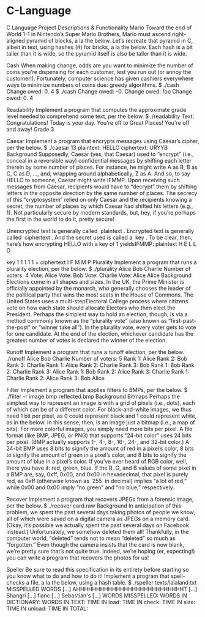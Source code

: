 # C-Language

C Language Project Descriptions & Functionality
Mario
Toward the end of World 1-1 in Nintendo’s Super Mario Brothers, Mario must ascend
right-aligned pyramid of blocks, a la the below.
Let’s recreate that pyramid in C, albeit in text, using hashes (​#​) for bricks, a la the below. Each
hash is a bit taller than it is wide, so the pyramid itself is also be taller than it is wide.

Cash
When making change, odds are you want to minimize the number of coins you’re dispensing for
each customer, lest you run out (or annoy the customer!). Fortunately, computer science has
given cashiers everywhere ways to minimize numbers of coins due: greedy algorithms.
$ ./cash
Change owed: 0.
4
$ ./cash
Change owed: -0.
Change owed: foo
Change owed: 0.
4

Readability
Implement a program that computes the approximate grade level needed to comprehend some
text, per the below.
$ ./readability
Text: Congratulations! Today is your day. You're off to Great Places!
You're off and away!
Grade 3

Caesar
Implement a program that encrypts messages using Caesar’s cipher, per the below.
$ ./caesar 13
plaintext: HELLO
ciphertext: URYYB
Background
Supposedly, Caesar (yes, that Caesar) used to “encrypt” (i.e., conceal in a reversible way)
confidential messages by shifting each letter therein by some number of places. For instance,
he might write A as B, B as C, C as D, ..., and, wrapping around alphabetically, Z as A. And so,
to say HELLO to someone, Caesar might write IFMMP. Upon receiving such messages from
Caesar, recipients would have to “decrypt” them by shifting letters in the opposite direction by
the same number of places.
The secrecy of this “cryptosystem” relied on only Caesar and the recipients knowing a secret,
the number of places by which Caesar had shifted his letters (e.g., 1). Not particularly secure by
modern standards, but, hey, if you’re perhaps the first in the world to do it, pretty secure!

Unencrypted text is generally called ​ plaintext ​. Encrypted text is generally called ​ ciphertext ​. And
the secret used is called a ​ key ​.
To be clear, then, here’s how encrypting ​HELLO​ with a key of 1 yields ​IFMMP​:
plaintext H E L L O

key 1 1 1 1 1
= ciphertext I F M M P
Plurality
Implement a program that runs a plurality election, per the below.
$ ./plurality Alice Bob Charlie
Number of voters: 4
Vote: Alice
Vote: Bob
Vote: Charlie
Vote: Alice
Alice
Background
Elections come in all shapes and sizes. In the UK, the ​Prime Minister​ is officially appointed by
the monarch, who generally chooses the leader of the political party that wins the most seats in
the House of Commons. The United States uses a multi-step ​Electoral College​ process where
citizens vote on how each state should allocate Electors who then elect the President.
Perhaps the simplest way to hold an election, though, is via a method commonly known as the
“plurality vote” (also known as “first-past-the-post” or “winner take all”). In the plurality vote,
every voter gets to vote for one candidate. At the end of the election, whichever candidate has
the greatest number of votes is declared the winner of the election.

Runoff
Implement a program that runs a runoff election, per the below.
./runoff Alice Bob Charlie
Number of voters: 5
Rank 1: Alice
Rank 2: Bob
Rank 3: Charlie
Rank 1: Alice
Rank 2: Charlie
Rank 3: Bob
Rank 1: Bob
Rank 2: Charlie
Rank 3: Alice
Rank 1: Bob
Rank 2: Alice
Rank 3: Charlie
Rank 1: Charlie
Rank 2: Alice
Rank 3: Bob
Alice

Filter
Implement a program that applies filters to BMPs, per the below.
$ ./filter -r image.bmp reflected.bmp
Background
Bitmaps
Perhaps the simplest way to represent an image is with a grid of pixels (i.e., dots), each of which
can be of a different color. For black-and-white images, we thus need 1 bit per pixel, as 0 could
represent black and 1 could represent white, as in the below.
In this sense, then, is an image just a bitmap (i.e., a map of bits). For more colorful images, you
simply need more bits per pixel. A file format (like ​BMP​, ​JPEG​, or ​PNG​) that supports “24-bit
color” uses 24 bits per pixel. (BMP actually supports 1-, 4-, 8-, 16-, 24-, and 32-bit color.)
A 24-bit BMP uses 8 bits to signify the amount of red in a pixel’s color, 8 bits to signify the
amount of green in a pixel’s color, and 8 bits to signify the amount of blue in a pixel’s color. If
you’ve ever heard of RGB color, well, there you have it: red, green, blue.
If the R, G, and B values of some pixel in a BMP are, say, ​0xff​, ​0x00​, and ​0x00​ in
hexadecimal, that pixel is purely red, as ​0xff​ (otherwise known as ​ 255 ​ in decimal) implies “a
lot of red,” while ​0x00​ and ​0x00​ imply “no green” and “no blue,” respectively.

Recover
Implement a program that recovers JPEGs from a forensic image, per the below.
$ ./recover card.raw
Background
In anticipation of this problem, we spent the past several days taking photos of people we know,
all of which were saved on a digital camera as JPEGs on a memory card. (Okay, it’s possible
we actually spent the past several days on Facebook instead.) Unfortunately, we somehow
deleted them all! Thankfully, in the computer world, “deleted” tends not to mean “deleted” so
much as “forgotten.” Even though the camera insists that the card is now blank, we’re pretty
sure that’s not quite true. Indeed, we’re hoping (er, expecting!) you can write a program that
recovers the photos for us!

Speller
Be sure to read this specification in its entirety before starting so you know what to do and how
to do it!
Implement a program that spell-checks a file, a la the below, using a hash table.
$ ./speller texts/lalaland.txt
MISSPELLED WORDS
[...]
AHHHHHHHHHHHHHHHHHHHHHHHHHHHT
[...]
Shangri
[...]
fianc
[...]
Sebastian's
[...]
WORDS MISSPELLED:
WORDS IN DICTIONARY:
WORDS IN TEXT:
TIME IN load:
TIME IN check:
TIME IN size:
TIME IN unload:
TIME IN TOTAL:
